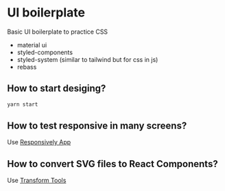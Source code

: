 # UI boilerplate

Basic UI boilerplate to practice CSS

- material ui
- styled-components
- styled-system (similar to tailwind but for css in js)
- rebass

## How to start desiging?

```sh
yarn start
```

## How to test responsive in many screens?

Use [Responsively App](https://github.com/manojVivek/responsively-app)

## How to convert SVG files to React Components?

Use [Transform Tools](https://transform.tools/)